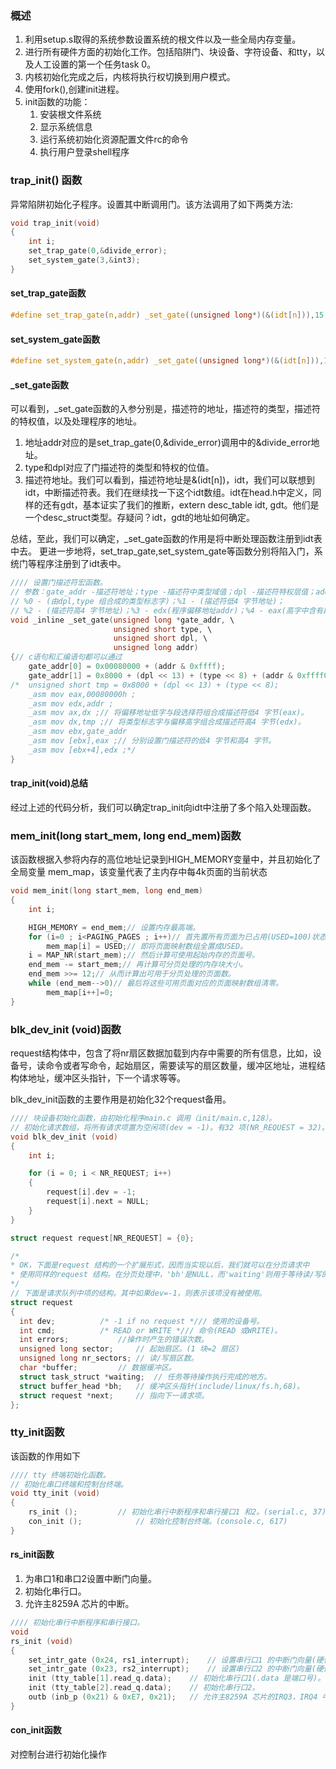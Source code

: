 ### 概述

1. 利用setup.s取得的系统参数设置系统的根文件以及一些全局内存变量。
2. 进行所有硬件方面的初始化工作。包括陷阱门、块设备、字符设备、和tty，以及人工设置的第一个任务task 0。
3. 内核初始化完成之后，内核将执行权切换到用户模式。
4. 使用fork(),创建init进程。
5. init函数的功能：
   1. 安装根文件系统
   2. 显示系统信息
   3. 运行系统初始化资源配置文件rc的命令
   4. 执行用户登录shell程序
### trap_init() 函数

异常陷阱初始化子程序。设置其中断调用门。该方法调用了如下两类方法:

```c
void trap_init(void)
{
	int i;
    set_trap_gate(0,&divide_error);
    set_system_gate(3,&int3);
}

```
#### set_trap_gate函数

```c
#define set_trap_gate(n,addr) _set_gate((unsigned long*)(&(idt[n])),15,0,(unsigned long)addr)
```

#### set_system_gate函数

```c
#define set_system_gate(n,addr) _set_gate((unsigned long*)(&(idt[n])),15,3,(unsigned long)addr)
```

#### _set_gate函数

可以看到，_set_gate函数的入参分别是，描述符的地址，描述符的类型，描述符的特权值，以及处理程序的地址。
1. 地址addr对应的是set_trap_gate(0,&divide_error)调用中的&divide_error地址。
2. type和dpl对应了门描述符的类型和特权的位值。
3. 描述符地址。我们可以看到，描述符地址是&(idt[n])，idt，我们可以联想到idt，中断描述符表。我们在继续找一下这个idt数组。idt在head.h中定义，同样的还有gdt，基本证实了我们的推断，extern desc_table idt, gdt。他们是一个desc_struct类型。存疑问？idt，gdt的地址如何确定。

总结，至此，我们可以确定，_set_gate函数的作用是将中断处理函数注册到idt表中去。
更进一步地将，set_trap_gate,set_system_gate等函数分别将陷入门，系统门等程序注册到了idt表中。


```c
//// 设置门描述符宏函数。
// 参数：gate_addr -描述符地址；type -描述符中类型域值；dpl -描述符特权层值；addr -偏移地址。
// %0 - (由dpl,type 组合成的类型标志字)；%1 - (描述符低4 字节地址)；
// %2 - (描述符高4 字节地址)；%3 - edx(程序偏移地址addr)；%4 - eax(高字中含有段选择符)。
void _inline _set_gate(unsigned long *gate_addr, \
					   unsigned short type, \
					   unsigned short dpl, \
					   unsigned long addr) 
{// c语句和汇编语句都可以通过
	gate_addr[0] = 0x00080000 + (addr & 0xffff);
	gate_addr[1] = 0x8000 + (dpl << 13) + (type << 8) + (addr & 0xffff0000);
/*	unsigned short tmp = 0x8000 + (dpl << 13) + (type << 8);
	_asm mov eax,00080000h ;
	_asm mov edx,addr ;
	_asm mov ax,dx ;// 将偏移地址低字与段选择符组合成描述符低4 字节(eax)。
	_asm mov dx,tmp ;// 将类型标志字与偏移高字组合成描述符高4 字节(edx)。
	_asm mov ebx,gate_addr
	_asm mov [ebx],eax ;// 分别设置门描述符的低4 字节和高4 字节。
	_asm mov [ebx+4],edx ;*/
}
```

#### trap_init(void)总结

经过上述的代码分析，我们可以确定trap_init向idt中注册了多个陷入处理函数。


### mem_init(long start_mem, long end_mem)函数

该函数根据入参将内存的高位地址记录到HIGH_MEMORY变量中，并且初始化了全局变量
mem_map，该变量代表了主内存中每4k页面的当前状态

```c
void mem_init(long start_mem, long end_mem)
{
	int i;

	HIGH_MEMORY = end_mem;// 设置内存最高端。
	for (i=0 ; i<PAGING_PAGES ; i++)// 首先置所有页面为已占用(USED=100)状态，
		mem_map[i] = USED;// 即将页面映射数组全置成USED。
	i = MAP_NR(start_mem);// 然后计算可使用起始内存的页面号。
	end_mem -= start_mem;// 再计算可分页处理的内存块大小。
	end_mem >>= 12;// 从而计算出可用于分页处理的页面数。
	while (end_mem-->0)// 最后将这些可用页面对应的页面映射数组清零。
		mem_map[i++]=0;
}
```

### blk_dev_init (void)函数

request结构体中，包含了将nr扇区数据加载到内存中需要的所有信息，比如，设备号，读命令或者写命令，起始扇区，需要读写的扇区数量，缓冲区地址，进程结构体地址，缓冲区头指针，下一个请求等等。

blk_dev_init函数的主要作用是初始化32个request备用。

```c 
//// 块设备初始化函数，由初始化程序main.c 调用（init/main.c,128）。
// 初始化请求数组，将所有请求项置为空闲项(dev = -1)。有32 项(NR_REQUEST = 32)。
void blk_dev_init (void)
{
	int i;

	for (i = 0; i < NR_REQUEST; i++)
	{
		request[i].dev = -1;
		request[i].next = NULL;
	}
}

struct request request[NR_REQUEST] = {0};

/*
* OK，下面是request 结构的一个扩展形式，因而当实现以后，我们就可以在分页请求中
* 使用同样的request 结构。在分页处理中，'bh'是NULL，而'waiting'则用于等待读/写的完成。
*/
// 下面是请求队列中项的结构。其中如果dev=-1，则表示该项没有被使用。
struct request
{
  int dev;			/* -1 if no request */// 使用的设备号。
  int cmd;			/* READ or WRITE */// 命令(READ 或WRITE)。
  int errors;			//操作时产生的错误次数。
  unsigned long sector;		// 起始扇区。(1 块=2 扇区)
  unsigned long nr_sectors;	// 读/写扇区数。
  char *buffer;			// 数据缓冲区。
  struct task_struct *waiting;	// 任务等待操作执行完成的地方。
  struct buffer_head *bh;	// 缓冲区头指针(include/linux/fs.h,68)。
  struct request *next;		// 指向下一请求项。
};
```
### tty_init函数

该函数的作用如下

```c
//// tty 终端初始化函数。
// 初始化串口终端和控制台终端。
void tty_init (void)
{
	rs_init ();			// 初始化串行中断程序和串行接口1 和2。(serial.c, 37)
	con_init ();			// 初始化控制台终端。(console.c, 617)
}
```

#### rs_init函数

1. 为串口1和串口2设置中断门向量。
2. 初始化串行口。
3. 允许主8259A 芯片的中断。

```c
//// 初始化串行中断程序和串行接口。
void
rs_init (void)
{
	set_intr_gate (0x24, rs1_interrupt);	// 设置串行口1 的中断门向量(硬件IRQ4 信号)。
	set_intr_gate (0x23, rs2_interrupt);	// 设置串行口2 的中断门向量(硬件IRQ3 信号)。
	init (tty_table[1].read_q.data);	// 初始化串行口1(.data 是端口号)。
	init (tty_table[2].read_q.data);	// 初始化串行口2。
	outb (inb_p (0x21) & 0xE7, 0x21);	// 允许主8259A 芯片的IRQ3，IRQ4 中断信号请求。
}
```
#### con_init函数

对控制台进行初始化操作



